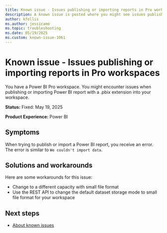```yaml
---
title: Known issue - Issues publishing or importing reports in Pro workspaces
description: A known issue is posted where you might see issues publishing or importing reports in Pro workspaces.
author: kfollis
ms.author: jessicamo
ms.topic: troubleshooting  
ms.date: 05/19/2025
ms.custom: known-issue-1061
---
```


# Known issue - Issues publishing or importing reports in Pro workspaces

You have a Power BI Pro workspace. You might encounter issues when publishing or importing Power BI report with a .pbix extension into your workspace.

**Status:** Fixed: May 19, 2025

**Product Experience:** Power BI

## Symptoms

When trying to publish or import a Power BI report, you receive an error. The error is similar to `We couldn't import data`.

## Solutions and workarounds

Here are some workarounds for this issue:

- Change to a different capacity with small file format
- Use the REST API to change the default dataset storage mode to small file format for your workspace

## Next steps

- [About known issues](https://support.fabric.microsoft.com/known-issues)
